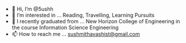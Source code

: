 - 👋 Hi, I’m @5ushh
- 👀 I’m interested in ... Reading, Travelling, Learning Pursuits
- 🌱 I recently graduated from ... New Horizon College of Engineering in the course Information Science Engineering 
- 📫 How to reach me ... sushmithavashist@gmail.com

<!---
5ushh/5ushh is a ✨ special ✨ repository because its `README.md` (this file) appears on your GitHub profile.
You can click the Preview link to take a look at your changes.
--->
